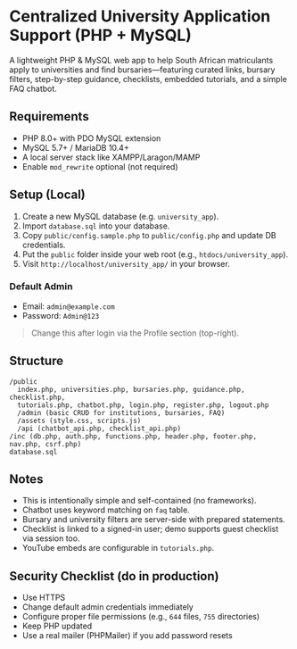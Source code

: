 # Centralized University Application Support (PHP + MySQL)

A lightweight PHP & MySQL web app to help South African matriculants apply to universities and find bursaries—featuring curated links, bursary filters, step-by-step guidance, checklists, embedded tutorials, and a simple FAQ chatbot.

## Requirements
- PHP 8.0+ with PDO MySQL extension
- MySQL 5.7+ / MariaDB 10.4+
- A local server stack like XAMPP/Laragon/MAMP
- Enable `mod_rewrite` optional (not required)

## Setup (Local)
1. Create a new MySQL database (e.g. `university_app`).
2. Import `database.sql` into your database.
3. Copy `public/config.sample.php` to `public/config.php` and update DB credentials.
4. Put the `public` folder inside your web root (e.g., `htdocs/university_app`).
5. Visit `http://localhost/university_app/` in your browser.

### Default Admin
- Email: `admin@example.com`
- Password: `Admin@123`

> Change this after login via the Profile section (top-right).

## Structure
```
/public
  index.php, universities.php, bursaries.php, guidance.php, checklist.php,
  tutorials.php, chatbot.php, login.php, register.php, logout.php
  /admin (basic CRUD for institutions, bursaries, FAQ)
  /assets (style.css, scripts.js)
  /api (chatbot_api.php, checklist_api.php)
/inc (db.php, auth.php, functions.php, header.php, footer.php, nav.php, csrf.php)
database.sql
```

## Notes
- This is intentionally simple and self-contained (no frameworks).
- Chatbot uses keyword matching on `faq` table.
- Bursary and university filters are server-side with prepared statements.
- Checklist is linked to a signed-in user; demo supports guest checklist via session too.
- YouTube embeds are configurable in `tutorials.php`.

## Security Checklist (do in production)
- Use HTTPS
- Change default admin credentials immediately
- Configure proper file permissions (e.g., `644` files, `755` directories)
- Keep PHP updated
- Use a real mailer (PHPMailer) if you add password resets
